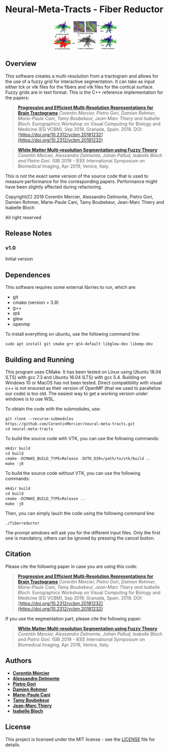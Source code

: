 # Neural-Meta-Tracts - Fiber Reductor
<p align="center"><img src="ProgressiveBrainTractograms.jpg" width="200" /></p>

## Overview
This software creates a multi-resolution from a tractogram and allows for the use of a fuzzy grid for interactive segmentation. It can take as input either tck or vtk files for the fibers and vtk files for the cortical surface. Fuzzy grids are in text format. This is the C++ reference implementation for the papers: 

>**[Progressive and Efficient Multi-Resolution Representations for Brain Tractograms](https://hal.archives-ouvertes.fr/hal-01865128/document)** *Corentin Mercier, Pietro Gori, Damien Rohmer, Marie-Paule Cani, Tamy Boubekeur, Jean-Marc Thiery and Isabelle Bloch.* Eurographics Workshop on Visual Computing for Biology and Medicine (EG VCBM), Sep 2018, Granada, Spain. 2018. DOI: [https://doi.org/10.2312/vcbm.20181232](https://doi.org/10.2312/vcbm.20181232)

>**[White Matter Multi-resolution Segmentation using Fuzzy Theory](https://hal.archives-ouvertes.fr/hal-01983010/document)** *Corentin Mercier, Alessandro Delmonte, Johan Pallud, Isabelle Bloch and Pietro Gori.* ISBI 2019 - IEEE International Symposium on
Biomedical Imaging, Apr 2019, Venice, Italy.

This is not the exact same version of the source code that is used to measure performance for the corresponding papers. Performance might have been slightly affected during refactoring.

Copyright(C) 2019 Corentin Mercier, Alessandro Delmonte, Pietro Gori, Damien Rohmer, Marie-Paule Cani, Tamy Boubekeur, Jean-Marc Thiery and Isabelle Bloch

All right reserved

## Release Notes ##
### v1.0 ###
Initial version

## Dependences

This software requires some external librries to run, which are:
* git
* cmake (version > 3.9)
* g++
* qt4
* glew
* openmp

To install everything on ubuntu, use the following command line:
```
sudo apt install git cmake g++ qt4-default libglew-dev libomp-dev
```

## Building and Running

This program uses CMake. It has been tested on Linux using Ubuntu 18.04 (LTS) with gcc 7.3 and Ubuntu 16.04 (LTS) with gcc 5.4. Building on Windows 10 or MacOS has not been tested. Direct compatibility with visual c++ is not ensured as their version of OpenMP (that we used to parallelize our code) is too old. The easiest way to get a working version *under* windows is to use WSL. 

To obtain the code with the submodules, use:
```
git clone --recurse-submodules https://github.com/CorentinMercier/neural-meta-tracts.git
cd neural-meta-tracts
```
To build the source code with VTK, you can use the following commands:
```
mkdir build
cd build
cmake -DCMAKE_BUILD_TYPE=Release -DVTK_DIR=/path/to/vtk/build ..
make -j8
```

To build the source code without VTK, you can use the following commands: 

```
mkdir build
cd build
cmake -DCMAKE_BUILD_TYPE=Release ..
make -j8
```

Then, you can simply lauch the code using the following command line:

```
./fiberreductor
```

The prompt windows will ask you for the different input files. Only the first one is mandatory, others can be ignored by pressing the cancel button.

## Citation

Please cite the following paper in case you are using this code:
>**[Progressive and Efficient Multi-Resolution Representations for Brain Tractograms](https://hal.archives-ouvertes.fr/hal-01865128/document)** *Corentin Mercier, Pietro Gori, Damien Rohmer, Marie-Paule Cani, Tamy Boubekeur, Jean-Marc Thiery and Isabelle Bloch.* Eurographics Workshop on Visual Computing for Biology and Medicine (EG VCBM), Sep 2018, Granada, Spain. 2018. DOI: [https://doi.org/10.2312/vcbm.20181232](https://doi.org/10.2312/vcbm.20181232)

If you use the segmentation part, please cite the following paper:
>**[White Matter Multi-resolution Segmentation using Fuzzy Theory](https://hal.archives-ouvertes.fr/hal-01983010/document)** *Corentin Mercier, Alessandro Delmonte, Johan Pallud, Isabelle Bloch and Pietro Gori.* ISBI 2019 - IEEE International Symposium on
Biomedical Imaging, Apr 2019, Venice, Italy.

## Authors

* [**Corentin Mercier**](https://perso.telecom-paristech.fr/comercier/)
* [**Alessandro Delmonte**](https://aledelmo.github.io)
* [**Pietro Gori**](https://perso.telecom-paristech.fr/pgori/)
* [**Damien Rohmer**](https://imagecomputing.net/damien.rohmer/)
* [**Marie-Paule Cani**](https://team.inria.fr/imagine/marie-paule-cani/)
* [**Tamy Boubekeur**](https://perso.telecom-paristech.fr/boubek)
* [**Jean-Marc Thiery**](https://perso.telecom-paristech.fr/jthiery/)
* [**Isabelle Bloch**](https://perso.telecom-paristech.fr/bloch/)

## License

This project is licensed under the MIT license - see the [LICENSE](LICENSE) file for details.

